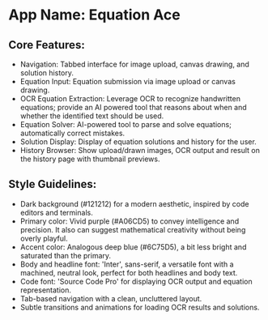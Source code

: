 # **App Name**: Equation Ace

## Core Features:

- Navigation: Tabbed interface for image upload, canvas drawing, and solution history.
- Equation Input: Equation submission via image upload or canvas drawing.
- OCR Equation Extraction: Leverage OCR to recognize handwritten equations; provide an AI powered tool that reasons about when and whether the identified text should be used.
- Equation Solver: AI-powered tool to parse and solve equations; automatically correct mistakes.
- Solution Display: Display of equation solutions and history for the user.
- History Browser: Show upload/drawn images, OCR output and result on the history page with thumbnail previews.

## Style Guidelines:

- Dark background (#121212) for a modern aesthetic, inspired by code editors and terminals.
- Primary color: Vivid purple (#A06CD5) to convey intelligence and precision. It also can suggest mathematical creativity without being overly playful.
- Accent color: Analogous deep blue (#6C75D5), a bit less bright and saturated than the primary.
- Body and headline font: 'Inter', sans-serif, a versatile font with a machined, neutral look, perfect for both headlines and body text.
- Code font: 'Source Code Pro' for displaying OCR output and equation representation.
- Tab-based navigation with a clean, uncluttered layout.
- Subtle transitions and animations for loading OCR results and solutions.